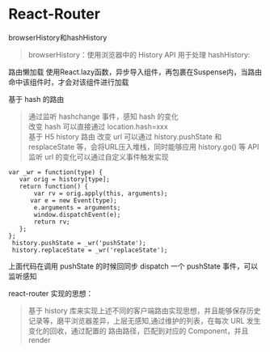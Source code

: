 # React-Router
browserHistory和hashHistory
> browserHistory：使用浏览器中的 History API 用于处理 
> hashHistory:

路由懒加载
使用React.lazy函数，异步导入组件，再包裹在Suspense内，当路由命中该组件时，才会对该组件进行加载

基于 hash 的路由
> 通过监听 hashchange 事件，感知 hash 的变化  
> 改变 hash 可以直接通过 location.hash=xxx  
基于 H5 history 路由 
> 改变 url 可以通过 history.pushState 和 resplaceState 等，会将URL压入堆栈，同时能够应用 history.go() 等 API  
> 监听 url 的变化可以通过自定义事件触发实现  
```
var _wr = function(type) {
   var orig = history[type];
   return function() {
       var rv = orig.apply(this, arguments);
      var e = new Event(type);
       e.arguments = arguments;
       window.dispatchEvent(e);
       return rv;
   };
};
 history.pushState = _wr('pushState');
 history.replaceState = _wr('replaceState');
```
上面代码在调用 pushState 的时候回同步 dispatch 一个 pushState 事件，可以监听感知  

react-router 实现的思想：
> 基于 history 库来实现上述不同的客户端路由实现思想，并且能够保存历史记录等，磨平浏览器差异，上层无感知,通过维护的列表，在每次 URL 发生变化的回收，通过配置的 路由路径，匹配到对应的 Component，并且 render

